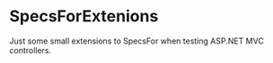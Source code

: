 SpecsForExtenions
=================

Just some small extensions to SpecsFor when testing ASP.NET MVC controllers.